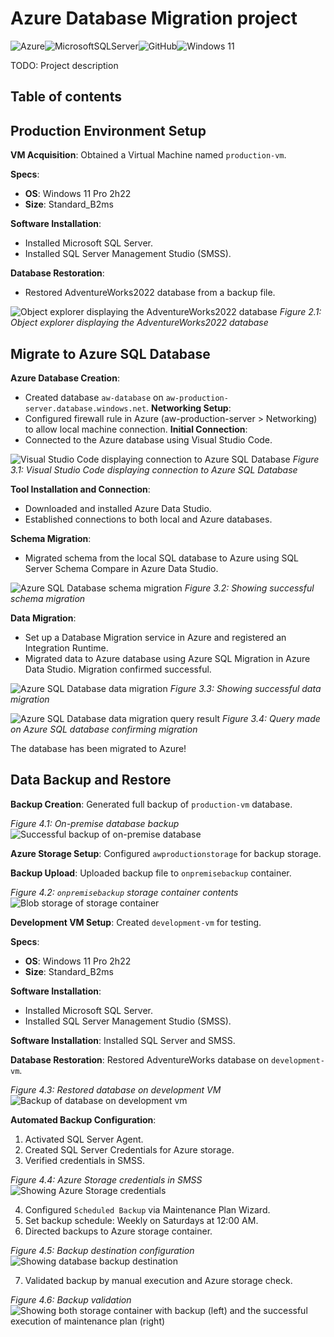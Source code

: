 # Azure Database Migration project
![Azure](https://img.shields.io/badge/azure-%230072C6.svg?style=for-the-badge&logo=microsoftazure&logoColor=white)![MicrosoftSQLServer](https://img.shields.io/badge/Microsoft%20SQL%20Server-CC2927?style=for-the-badge&logo=microsoft%20sql%20server&logoColor=white)![GitHub](https://img.shields.io/badge/github-%23121011.svg?style=for-the-badge&logo=github&logoColor=white)![Windows 11](https://img.shields.io/badge/Windows%2011-%230079d5.svg?style=for-the-badge&logo=Windows%2011&logoColor=white)

TODO: Project description


## Table of contents


## Production Environment Setup

**VM Acquisition**: Obtained a Virtual Machine named `production-vm`.

**Specs**: 
- **OS**: Windows 11 Pro 2h22
- **Size**: Standard_B2ms

**Software Installation**:
  - Installed Microsoft SQL Server.
  - Installed SQL Server Management Studio (SMSS).

**Database Restoration**:
  - Restored AdventureWorks2022 database from a backup file.

![Object explorer displaying the AdventureWorks2022 database](assets/2.1-OE-after-backup.png)
*Figure 2.1: Object explorer displaying the AdventureWorks2022 database*

## Migrate to Azure SQL Database

**Azure Database Creation**: 
  - Created database `aw-database` on `aw-production-server.database.windows.net`.
**Networking Setup**: 
  - Configured firewall rule in Azure (aw-production-server > Networking) to allow local machine connection.
**Initial Connection**:
  - Connected to the Azure database using Visual Studio Code.

![Visual Studio Code displaying connection to Azure SQL Database](assets/3.1-VSC-SQLconnection.png)
*Figure 3.1: Visual Studio Code displaying connection to Azure SQL Database*

**Tool Installation and Connection**:
  - Downloaded and installed Azure Data Studio.
  - Established connections to both local and Azure databases.
  
**Schema Migration**:
  - Migrated schema from the local SQL database to Azure using SQL Server Schema Compare in Azure Data Studio.

![Azure SQL Database schema migration](assets/3.2-Azure-schema-migration.png)
*Figure 3.2: Showing successful schema migration*

**Data Migration**:
  - Set up a Database Migration service in Azure and registered an Integration Runtime.
  - Migrated data to Azure database using Azure SQL Migration in Azure Data Studio. Migration confirmed successful.


![Azure SQL Database data migration](assets/3.3-Azure-data-migration.png)
*Figure 3.3: Showing successful data migration*


![Azure SQL Database data migration query result](assets/3.4-Azure-data-migration-query.png)
*Figure 3.4: Query made on Azure SQL database confirming migration*

The database has been migrated to Azure!

## Data Backup and Restore

**Backup Creation**: Generated full backup of `production-vm` database.

*Figure 4.1: On-premise database backup*  
![Successful backup of on-premise database](assets/4.1-successful-backup.png)

**Azure Storage Setup**: Configured `awproductionstorage` for backup storage.

**Backup Upload**: Uploaded backup file to `onpremisebackup` container.

*Figure 4.2: `onpremisebackup` storage container contents*  
![Blob storage of storage container](assets/4.2-onpremicebackup.png)

**Development VM Setup**: Created `development-vm` for testing.

**Specs**: 
- **OS**: Windows 11 Pro 2h22
- **Size**: Standard_B2ms

**Software Installation**:
  - Installed Microsoft SQL Server.
  - Installed SQL Server Management Studio (SMSS).

**Software Installation**: Installed SQL Server and SMSS.

**Database Restoration**: Restored AdventureWorks database on `development-vm`.

*Figure 4.3: Restored database on development VM*  
![Backup of database on development vm](assets/4.3-dev-backup.png)

**Automated Backup Configuration**:
  1. Activated SQL Server Agent.
  2. Created SQL Server Credentials for Azure storage.
  3. Verified credentials in SMSS.
  
*Figure 4.4: Azure Storage credentials in SMSS*  
![Showing Azure Storage credentials](assets/4.4-creds.png)

  4. Configured `Scheduled Backup` via Maintenance Plan Wizard.
  5. Set backup schedule: Weekly on Saturdays at 12:00 AM.
  6. Directed backups to Azure storage container.

*Figure 4.5: Backup destination configuration*  
![Showing database backup destination](assets/4.5-backup-destination.png)

  7. Validated backup by manual execution and Azure storage check.

*Figure 4.6: Backup validation*  
![Showing both storage container with backup (left) and the successful execution of maintenance plan (right)](assets/4.6-scheduled-backup-working.png)